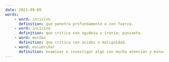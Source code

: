 ```yaml
---
date: 2021-09-09
words:
    - word: incisivo
      definition: que penetra profundamente o con fuerza.
    - word: incisivo
      definition: que critica con agudeza o ironía; punzante.
    - word: mordaz
      definition: que critica con acidez o malignidad.
    - word: escudriñar
      definition: examinar o investigar algo con mucha atención y minuciosidad.
---
```


